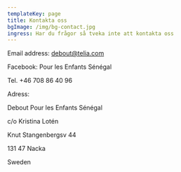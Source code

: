 ```yaml
---
templateKey: page
title: Kontakta oss
bgImage: /img/bg-contact.jpg
ingress: Har du frågor så tveka inte att kontakta oss
---
```

Email address: debout@telia.com



Facebook: Pour les Enfants Sénégal 



Tel.  +46 708 86 40 96



Adress:

Debout Pour les Enfants Sénégal 

c/o Kristina Lotén

Knut Stangenbergsv 44

131 47  Nacka

Sweden
